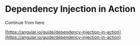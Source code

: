 # Dependency Injection in Action

Continue from here

[https://angular.io/guide/dependency-injection-in-action](https://angular.io/guide/dependency-injection-in-action)

